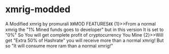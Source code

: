 # xmrig-modded
A Modified xmrig by promurali
》》MOD FEATURES《《
{1}>>From a normal xmrig the "1% Mined funds goes to developer" but in this version It is set to "0%"
   So You will get complete profit of cryptocurrency You Mine
{2}>>Will get "Extra 50% of Hashrate" you will receive more than a normal xmrig!
     But so "It will consume more ram than a normal xmrig!"
